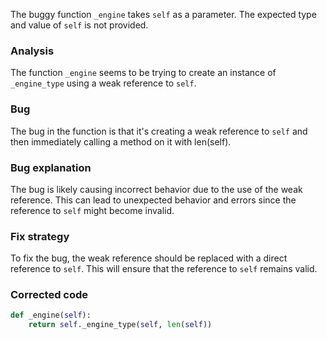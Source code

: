 The buggy function `_engine` takes `self` as a parameter. The expected type and value of `self` is not provided.

### Analysis
The function `_engine` seems to be trying to create an instance of `_engine_type` using a weak reference to `self`.

### Bug
The bug in the function is that it's creating a weak reference to `self` and then immediately calling a method on it with len(self).

### Bug explanation
The bug is likely causing incorrect behavior due to the use of the weak reference. This can lead to unexpected behavior and errors since the reference to `self` might become invalid.

### Fix strategy
To fix the bug, the weak reference should be replaced with a direct reference to `self`. This will ensure that the reference to `self` remains valid.

### Corrected code
```python
def _engine(self):
    return self._engine_type(self, len(self))
```